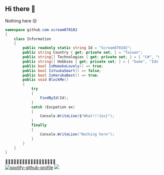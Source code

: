 ## Hi there 👋
Nothing here 😒 
```csharp
namespace github.com.scream870102
{
    class Information
    {
        public readonly static string Id = "Scream870102";
        public string Country { get; private set; } = "Taiwan";
        public string[] Technologies { get; private set; } = { "C#", "Go" };
        public string[] Hobbies { get; private set; } = { "Game", "Idol", "Novel", "Movie" };
        public bool IsMomokoLovely() => true;
        public bool IsYuukaSmart() => false;
        public bool IsHarukaBest() => true;
        public void BlockMe()
        {
            try
            {
                FindById(Id);
            }
            catch (Excpetion ex)
            {
                Console.WriteLine($"What!!!{ex}");
            }
            finally
            {
                Console.WriteLine("Nothing here");
            }
        }
    }
}
``` 
🍑🦄🐬🍑🦄🐬🍑🦄🐬🍑🦄🐬🍑🦄🐬🍑🦄🐬  
[![spotify-github-profile](https://spotify-github-profile.vercel.app/api/view?uid=9ebfillrm4rpwnxy8v3hgvphe&cover_image=true&theme=default)](https://spotify-github-profile.vercel.app/api/view?uid=9ebfillrm4rpwnxy8v3hgvphe&redirect=true)
![](https://raw.githubusercontent.com/scream870102/scream870102/main/source/ooishi.gif)
<!--
**scream870102/scream870102** is a ✨ _special_ ✨ repository because its `README.md` (this file) appears on your GitHub profile.

Here are some ideas to get you started:

- 🔭 I’m currently working on ...
- 🌱 I’m currently learning ...
- 👯 I’m looking to collaborate on ...
- 🤔 I’m looking for help with ...
- 💬 Ask me about ...
- 📫 How to reach me: ...
- 😄 Pronouns: ...
- ⚡ Fun fact: ...
-->
